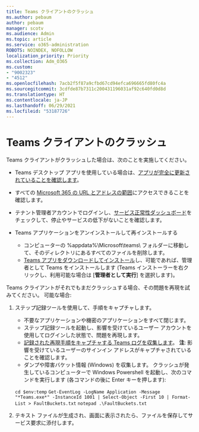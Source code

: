 ```yaml
---
title: Teams クライアントのクラッシュ
ms.author: pebaum
author: pebaum
manager: scotv
ms.audience: Admin
ms.topic: article
ms.service: o365-administration
ROBOTS: NOINDEX, NOFOLLOW
localization_priority: Priority
ms.collection: Adm_O365
ms.custom:
- "9002323"
- "4512"
ms.openlocfilehash: 7acb2f5f87a9cfbd67cd94efca696665fd80fc4a
ms.sourcegitcommit: 3cdfde87b7311c200431196031af92c640fd0d8d
ms.translationtype: HT
ms.contentlocale: ja-JP
ms.lasthandoff: 06/29/2021
ms.locfileid: "53187726"
---
```

# <a name="teams-client-crashing"></a>Teams クライアントのクラッシュ

Teams クライアントがクラッシュした場合は、次のことを実施してください。

- Teams デスクトップ アプリを使用している場合は、[アプリが完全に更新されていることを確認します](https://support.office.com/article/Update-Microsoft-Teams-535a8e4b-45f0-4f6c-8b3d-91bca7a51db1)。

- すべての [Microsoft 365 の URL とアドレスの範囲](/microsoftteams/connectivity-issues)にアクセスできることを確認します。

- テナント管理者アカウントでログインし、[サービス正常性ダッシュボード](/office365/enterprise/view-service-health)をチェックして、停止やサービスの低下がないことを確認します。

- Teams アプリケーションをアンインストールして再インストールする
    - コンピューターの %appdata%\Microsoft\teams\ フォルダーに移動して、そのディレクトリにあるすべてのファイルを削除します。
    - [Teams アプリをダウンロードしてインストール](https://www.microsoft.com/microsoft-teams/download-app)し、可能であれば、管理者として Teams をインストールします (Teams インストーラーを右クリックし、利用可能な場合は [**管理者として実行**] を選択します)。

Teams クライアントがそれでもまだクラッシュする場合、その問題を再現を試みてください。 可能な場合:

1. ステップ記録ツールを使用して、手順をキャプチャします。
    - 不要なアプリケーションや機密のアプリケーションをすべて閉じます。
    - ステップ記録ツールを起動し、影響を受けているユーザー アカウントを使用してログインした状態で、問題を再現します。
    - [記録された再現手順をキャプチャする Teams ログを収集します](/microsoftteams/log-files)。 **注**: 影響を受けているユーザーのサインイン アドレスがキャプチャされていることを確認します。
    - ダンプや障害バケット情報 (Windows) を収集します。 クラッシュが発生しているコンピューターで Windows Powershell を起動し、次のコマンドを実行します (各コマンドの後に Enter キーを押します):

    `cd $env:temp` `Get-EventLog -LogName Application -Message "*Teams.exe*" -InstanceId 1001 | Select-Object -First 10 | Format-List > FaultBuckets.txt`
    `notepad .\FaultBuckets.txt`
    
2. テキスト ファイルが生成され、画面に表示されたら、ファイルを保存してサービス要求に添付します。 
